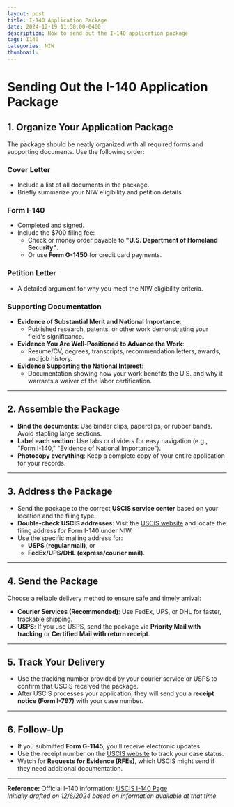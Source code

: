 ```yaml
---
layout: post
title: I-140 Application Package
date: 2024-12-19 11:58:00-0400
description: How to send out the I-140 application package
tags: I140
categories: NIW
thumbnail:
---
```


# Sending Out the I-140 Application Package

## 1. Organize Your Application Package

The package should be neatly organized with all required forms and supporting documents. Use the following order:

### Cover Letter
- Include a list of all documents in the package.
- Briefly summarize your NIW eligibility and petition details.

### Form I-140
- Completed and signed.
- Include the $700 filing fee:
  - Check or money order payable to **"U.S. Department of Homeland Security"**.
  - Or use **Form G-1450** for credit card payments.

### Petition Letter
- A detailed argument for why you meet the NIW eligibility criteria.

### Supporting Documentation
- **Evidence of Substantial Merit and National Importance**:
  - Published research, patents, or other work demonstrating your field's significance.
- **Evidence You Are Well-Positioned to Advance the Work**:
  - Resume/CV, degrees, transcripts, recommendation letters, awards, and job history.
- **Evidence Supporting the National Interest**:
  - Documentation showing how your work benefits the U.S. and why it warrants a waiver of the labor certification.

---

## 2. Assemble the Package

- **Bind the documents**: Use binder clips, paperclips, or rubber bands. Avoid stapling large sections.
- **Label each section**: Use tabs or dividers for easy navigation (e.g., "Form I-140," "Evidence of National Importance").
- **Photocopy everything**: Keep a complete copy of your entire application for your records.

---

## 3. Address the Package

- Send the package to the correct **USCIS service center** based on your location and the filing type.
- **Double-check USCIS addresses**: Visit the [USCIS website](https://www.uscis.gov/i-140) and locate the filing address for Form I-140 under NIW.
- Use the specific mailing address for:
  - **USPS (regular mail)**, or
  - **FedEx/UPS/DHL (express/courier mail)**.

---

## 4. Send the Package

Choose a reliable delivery method to ensure safe and timely arrival:

- **Courier Services (Recommended)**: Use FedEx, UPS, or DHL for faster, trackable shipping.
- **USPS**: If you use USPS, send the package via **Priority Mail with tracking** or **Certified Mail with return receipt**.

---

## 5. Track Your Delivery

- Use the tracking number provided by your courier service or USPS to confirm that USCIS received the package.
- After USCIS processes your application, they will send you a **receipt notice (Form I-797)** with your case number.

---

## 6. Follow-Up

- If you submitted **Form G-1145**, you'll receive electronic updates.
- Use the receipt number on the [USCIS website](https://www.uscis.gov) to track your case status.
- Watch for **Requests for Evidence (RFEs)**, which USCIS might send if they need additional documentation.

---

**Reference:** Official I-140 information: [USCIS I-140 Page](https://www.uscis.gov/i-140)  
*Initially drafted on 12/6/2024 based on information available at that time.*
